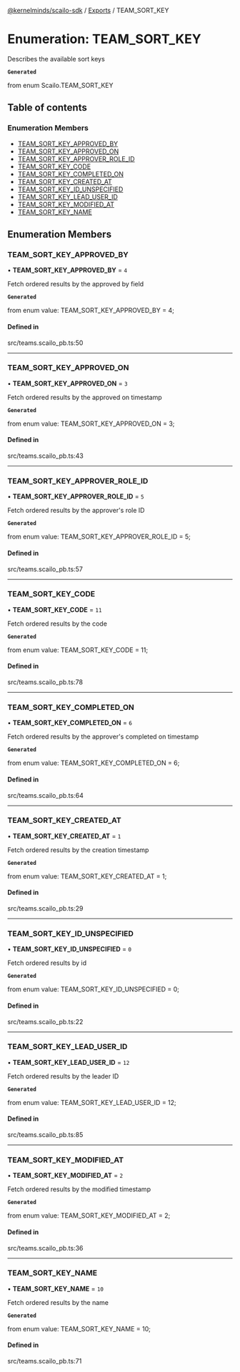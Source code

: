 [@kernelminds/scailo-sdk](../README.md) / [Exports](../modules.md) / TEAM\_SORT\_KEY

# Enumeration: TEAM\_SORT\_KEY

Describes the available sort keys

**`Generated`**

from enum Scailo.TEAM_SORT_KEY

## Table of contents

### Enumeration Members

- [TEAM\_SORT\_KEY\_APPROVED\_BY](TEAM_SORT_KEY.md#team_sort_key_approved_by)
- [TEAM\_SORT\_KEY\_APPROVED\_ON](TEAM_SORT_KEY.md#team_sort_key_approved_on)
- [TEAM\_SORT\_KEY\_APPROVER\_ROLE\_ID](TEAM_SORT_KEY.md#team_sort_key_approver_role_id)
- [TEAM\_SORT\_KEY\_CODE](TEAM_SORT_KEY.md#team_sort_key_code)
- [TEAM\_SORT\_KEY\_COMPLETED\_ON](TEAM_SORT_KEY.md#team_sort_key_completed_on)
- [TEAM\_SORT\_KEY\_CREATED\_AT](TEAM_SORT_KEY.md#team_sort_key_created_at)
- [TEAM\_SORT\_KEY\_ID\_UNSPECIFIED](TEAM_SORT_KEY.md#team_sort_key_id_unspecified)
- [TEAM\_SORT\_KEY\_LEAD\_USER\_ID](TEAM_SORT_KEY.md#team_sort_key_lead_user_id)
- [TEAM\_SORT\_KEY\_MODIFIED\_AT](TEAM_SORT_KEY.md#team_sort_key_modified_at)
- [TEAM\_SORT\_KEY\_NAME](TEAM_SORT_KEY.md#team_sort_key_name)

## Enumeration Members

### TEAM\_SORT\_KEY\_APPROVED\_BY

• **TEAM\_SORT\_KEY\_APPROVED\_BY** = ``4``

Fetch ordered results by the approved by field

**`Generated`**

from enum value: TEAM_SORT_KEY_APPROVED_BY = 4;

#### Defined in

src/teams.scailo_pb.ts:50

___

### TEAM\_SORT\_KEY\_APPROVED\_ON

• **TEAM\_SORT\_KEY\_APPROVED\_ON** = ``3``

Fetch ordered results by the approved on timestamp

**`Generated`**

from enum value: TEAM_SORT_KEY_APPROVED_ON = 3;

#### Defined in

src/teams.scailo_pb.ts:43

___

### TEAM\_SORT\_KEY\_APPROVER\_ROLE\_ID

• **TEAM\_SORT\_KEY\_APPROVER\_ROLE\_ID** = ``5``

Fetch ordered results by the approver's role ID

**`Generated`**

from enum value: TEAM_SORT_KEY_APPROVER_ROLE_ID = 5;

#### Defined in

src/teams.scailo_pb.ts:57

___

### TEAM\_SORT\_KEY\_CODE

• **TEAM\_SORT\_KEY\_CODE** = ``11``

Fetch ordered results by the code

**`Generated`**

from enum value: TEAM_SORT_KEY_CODE = 11;

#### Defined in

src/teams.scailo_pb.ts:78

___

### TEAM\_SORT\_KEY\_COMPLETED\_ON

• **TEAM\_SORT\_KEY\_COMPLETED\_ON** = ``6``

Fetch ordered results by the approver's completed on timestamp

**`Generated`**

from enum value: TEAM_SORT_KEY_COMPLETED_ON = 6;

#### Defined in

src/teams.scailo_pb.ts:64

___

### TEAM\_SORT\_KEY\_CREATED\_AT

• **TEAM\_SORT\_KEY\_CREATED\_AT** = ``1``

Fetch ordered results by the creation timestamp

**`Generated`**

from enum value: TEAM_SORT_KEY_CREATED_AT = 1;

#### Defined in

src/teams.scailo_pb.ts:29

___

### TEAM\_SORT\_KEY\_ID\_UNSPECIFIED

• **TEAM\_SORT\_KEY\_ID\_UNSPECIFIED** = ``0``

Fetch ordered results by id

**`Generated`**

from enum value: TEAM_SORT_KEY_ID_UNSPECIFIED = 0;

#### Defined in

src/teams.scailo_pb.ts:22

___

### TEAM\_SORT\_KEY\_LEAD\_USER\_ID

• **TEAM\_SORT\_KEY\_LEAD\_USER\_ID** = ``12``

Fetch ordered results by the leader ID

**`Generated`**

from enum value: TEAM_SORT_KEY_LEAD_USER_ID = 12;

#### Defined in

src/teams.scailo_pb.ts:85

___

### TEAM\_SORT\_KEY\_MODIFIED\_AT

• **TEAM\_SORT\_KEY\_MODIFIED\_AT** = ``2``

Fetch ordered results by the modified timestamp

**`Generated`**

from enum value: TEAM_SORT_KEY_MODIFIED_AT = 2;

#### Defined in

src/teams.scailo_pb.ts:36

___

### TEAM\_SORT\_KEY\_NAME

• **TEAM\_SORT\_KEY\_NAME** = ``10``

Fetch ordered results by the name

**`Generated`**

from enum value: TEAM_SORT_KEY_NAME = 10;

#### Defined in

src/teams.scailo_pb.ts:71
